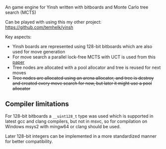 An game engine for Yinsh written with bitboards and Monte Carlo tree search (MCTS)

Can be played with using this my other project: https://github.com/temhelk/yinsh

Key aspects:
- Yinsh boards are represented using 128-bit bitboards which are also used for move generation
- For move search a parallel lock-free MCTS with UCT is used from this [paper](https://liacs.leidenuniv.nl/~plaata1/papers/paper_ICAART18.pdf)
- Tree nodes are allocated with a pool allocator and tree is reused for next moves
- ~~Tree nodes are allocated using an arena allocator, and tree is destroy and created every move search for now, but later it might use a pool allocator~~

## Compiler limitations
For 128-bit bitboards a `__uint128_t` type was used which is supported in latest gcc and clang compilers, but not in msvc, so for compilation on Windows msys2 with mingw64 or clang should be used.

Later 128-bit integers can be implemented in a more standardized manner for better compatibility.
